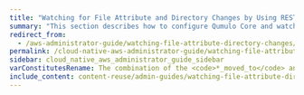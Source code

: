 ```yaml
---
title: "Watching for File Attribute and Directory Changes by Using REST"
summary: "This section describes how to configure Qumulo Core and watch for file attribute and directory changes by using REST."
redirect_from:
  - /aws-administrator-guide/watching-file-attribute-directory-changes/rest.html
permalink: /cloud-native-aws-administrator-guide/watching-file-attribute-directory-changes/rest.html
sidebar: cloud_native_aws_administrator_guide_sidebar
varConstitutesRename: The combination of the <code>*_moved_to</code> and <code>*_moved_from</code> notification type constitutes the renaming of the listed
include_content: content-reuse/admin-guides/watching-file-attribute-directory-changes/rest.md
---
```


